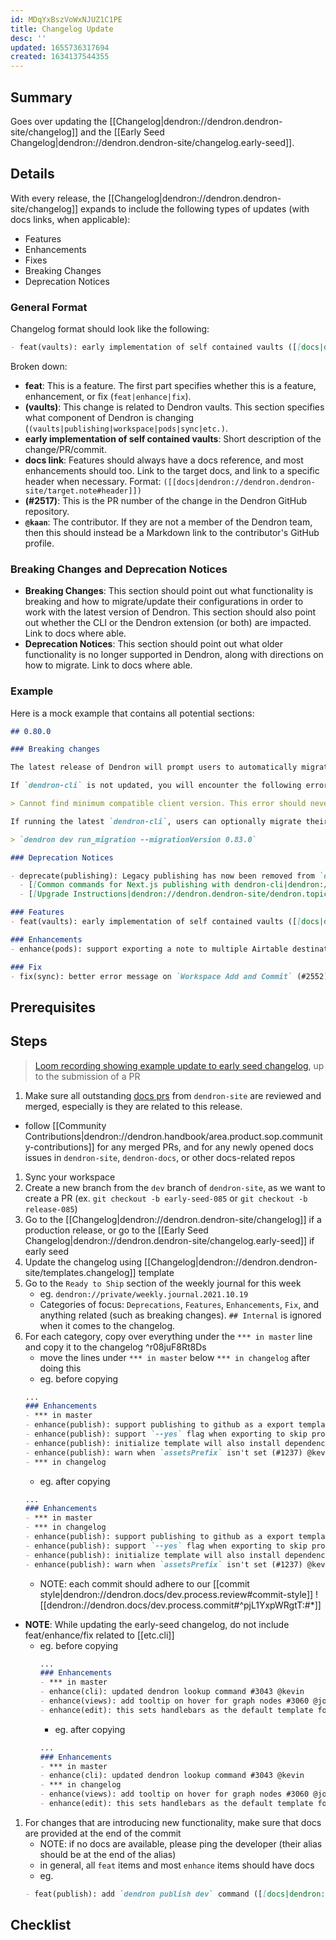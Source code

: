 ```yaml
---
id: MDqYxBszVoWxNJUZ1C1PE
title: Changelog Update
desc: ''
updated: 1655736317694
created: 1634137544355
---
```



## Summary
<!-- What is this SOP about -->
Goes over updating the [[Changelog|dendron://dendron.dendron-site/changelog]] and the [[Early Seed Changelog|dendron://dendron.dendron-site/changelog.early-seed]].

## Details

With every release, the [[Changelog|dendron://dendron.dendron-site/changelog]] expands to include the following types of updates (with docs links, when applicable):

- Features
- Enhancements
- Fixes
- Breaking Changes
- Deprecation Notices

### General Format

Changelog format should look like the following:

```markdown
- feat(vaults): early implementation of self contained vaults ([[docs|dendron://dendron.dendron-site/dendron.topic.vaults.self-contained]]) (#2517) @kaan
```

Broken down:

- **feat**: This is a feature. The first part specifies whether this is a feature, enhancement, or fix (`feat|enhance|fix`).
- **(vaults)**: This change is related to Dendron vaults. This section specifies what component of Dendron is changing (`(vaults|publishing|workspace|pods|sync|etc.)`. 
- **early implementation of self contained vaults**: Short description of the change/PR/commit.
- **docs link**: Features should always have a docs reference, and most enhancements should too. Link to the target docs, and link to a specific header when necessary. Format: `([[docs|dendron://dendron.dendron-site/target.note#header]])`
- **(#2517)**: This is the PR number of the change in the Dendron GitHub repository.
- **`@kaan`**: The contributor. If they are not a member of the Dendron team, then this should instead be a Markdown link to the contributor's GitHub profile.

### Breaking Changes and Deprecation Notices

- **Breaking Changes**: This section should point out what functionality is breaking and how to migrate/update their configurations in order to work with the latest version of Dendron. This section should also point out whether the CLI or the Dendron extension (or both) are impacted. Link to docs where able.
- **Deprecation Notices**: This section should point out what older functionality is no longer supported in Dendron, along with directions on how to migrate. Link to docs where able.

### Example

Here is a mock example that contains all potential sections:

```markdown
## 0.80.0

### Breaking changes

The latest release of Dendron will prompt users to automatically migrate their `dendron.yml` configurations to use the latest publishing configuration. Updated workspace configurations (`version: 5`) won't work with older versions of `dendron-cli`.

If `dendron-cli` is not updated, you will encounter the following error message:

> Cannot find minimum compatible client version. This error should never occur! Please report a bug if you have encountered this.

If running the latest `dendron-cli`, users can optionally migrate their configurations directly from `dendron-cli`:

> `dendron dev run_migration --migrationVersion 0.83.0`

### Deprecation Notices

- deprecate(publishing): Legacy publishing has now been removed from `dendron-cli`. Dendron users that haven't yet migrated from `dendron buildSite` commands must migrate to using the `dendron publish` commands.
  - [[Common commands for Next.js publishing with dendron-cli|dendron://dendron.dendron-site/dendron.topic.publish.cook.common]]
  - [[Upgrade Instructions|dendron://dendron.dendron-site/dendron.topic.publish.migration]]

### Features
- feat(vaults): early implementation of self contained vaults ([[docs|dendron://dendron.dendron-site/dendron.topic.vaults.self-contained]]) (#2517) @kaan

### Enhancements
- enhance(pods): support exporting a note to multiple Airtable destinations ([[docs|dendron://dendron.dendron-site/dendron.topic.pod-v2.ref.builtin.airtable.export]]) (#2582) @Joshi

### Fix
- fix(sync): better error message on `Workspace Add and Commit` (#2552) @joshi
```

## Prerequisites
<!-- Optional, anything that needs to be done ahead of time-->

## Steps

> [Loom recording showing example update to early seed changelog](https://www.loom.com/share/60f9c2918c32433c8f3afb237144b870), up to the submission of a PR

1. Make sure all outstanding [docs prs](https://github.com/dendronhq/dendron-site/pulls) from `dendron-site` are reviewed and merged, especially is they are related to this release.
  - follow [[Community Contributions|dendron://dendron.handbook/area.product.sop.community-contributions]] for any merged PRs, and for any newly opened docs issues in `dendron-site`, `dendron-docs`, or other docs-related repos
1. Sync your workspace
1. Create a new branch from the `dev` branch of `dendron-site`, as we want to create a PR (ex. `git checkout -b early-seed-085` or `git checkout -b release-085`)
1. Go to the [[Changelog|dendron://dendron.dendron-site/changelog]] if a production release, or go to the [[Early Seed Changelog|dendron://dendron.dendron-site/changelog.early-seed]] if early seed
1. Update the changelog using [[Changelog|dendron://dendron.dendron-site/templates.changelog]] template
1. Go to the `Ready to Ship` section of the weekly journal for this week
    - eg. `dendron://private/weekly.journal.2021.10.19`
    - Categories of focus: `Deprecations`, `Features`, `Enhancements`, `Fix`, and anything related (such as breaking changes). `## Internal` is ignored when it comes to the changelog.
1. For each category, copy over everything under the `*** in master` line and copy it to the changelog ^r08juF8Rt8Ds
    - move the lines under `*** in master` below `*** in changelog` after doing this
    - eg. before copying
    ```md
    ...
    ### Enhancements
    - *** in master
    - enhance(publish): support publishing to github as a export template (#1234) @kevin
    - enhance(publish): support `--yes` flag when exporting to skip prompts (#1235) @kevin
    - enhance(publish): initialize template will also install dependencies (#1236) @kevin
    - enhance(publish): warn when `assetsPrefix` isn't set (#1237) @kevin
    - *** in changelog
    ```
    - eg. after copying
    ```md
    ...
    ### Enhancements
    - *** in master
    - *** in changelog
    - enhance(publish): support publishing to github as a export template (#1234) @kevin
    - enhance(publish): support `--yes` flag when exporting to skip prompts (#1235) @kevin
    - enhance(publish): initialize template will also install dependencies (#1236) @kevin
    - enhance(publish): warn when `assetsPrefix` isn't set (#1237) @kevin
    ```
    - NOTE: each commit should adhere to our [[commit style|dendron://dendron.docs/dev.process.review#commit-style]] 
    ![[dendron://dendron.docs/dev.process.commit#^pjL1YxpWRgtT:#*]]
  
- **NOTE**: While updating the early-seed changelog, do not include feat/enhance/fix related to [[etc.cli]]
  - eg. before copying
    ```md
    ... 
    ### Enhancements
    - *** in master
    - enhance(cli): updated dendron lookup command #3043 @kevin 
    - enhance(views): add tooltip on hover for graph nodes #3060 @joshi 
    - enhance(edit): this sets handlebars as the default template format #3070 @kevin
    ```
    - eg. after copying
    ```md
    ...
    ### Enhancements
    - *** in master
    - enhance(cli): updated dendron lookup command #3043 @kevin
    - *** in changelog
    - enhance(views): add tooltip on hover for graph nodes #3060 @joshi
    - enhance(edit): this sets handlebars as the default template format #3070 @kevin
    ```

1. For changes that are introducing new functionality, make sure that docs are provided at the end of the commit
    - NOTE: if no docs are available, please ping the developer (their alias should be at the end of the alias)
    - in general, all `feat` items and most `enhance` items should have docs
    - eg.
    ```md
    - feat(publish): add `dendron publish dev` command ([[docs|dendron://dendron.dendron-site/dendron.topic.publish.cli#dev]]) (#1238) @kevin
    ```

## Checklist
<!-- Should be used to do the task -->
